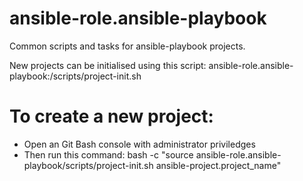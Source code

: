 # ansible-role.ansible-playbook
Common scripts and tasks for ansible-playbook projects.

New projects can be initialised using this script:
  ansible-role.ansible-playbook:/scripts/project-init.sh

# To create a new project:
* Open an Git Bash console with administrator priviledges
* Then run this command:
bash -c "source ansible-role.ansible-playbook/scripts/project-init.sh ansible-project.project_name"
